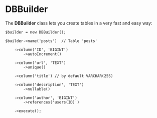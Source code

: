 # DBBuilder

The **DBBuilder** class lets you create tables in a very fast and easy way:

```
$builder = new DBBuilder();

$builder->name('posts')  // Table 'posts'

    ->column('ID', 'BIGINT')
        ->autoIncrement()

    ->column('url', 'TEXT')
        ->unique()
    
    ->column('title') // by default VARCHAR(255)
    
    ->column('description', 'TEXT')
        ->nullable()
        
    ->column('author', 'BIGINT')
        ->references('users(ID)')
    
    ->execute();
```
